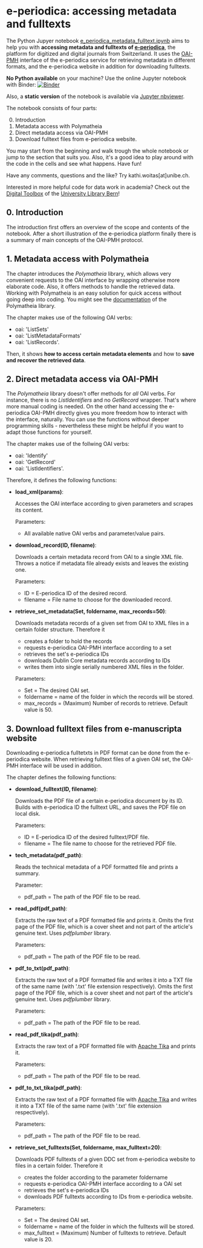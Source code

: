 # e-periodica: accessing metadata and fulltexts

The Python Jupyer notebook [e_periodica_metadata_fulltext.ipynb](https://github.com/ub-unibe-ch/ds-pytools/blob/main/web-tools/e-periodica-access/e_periodica_metadata_fulltext.ipynb) aims to help you with **accessing metadata and fulltexts of [e-periodica](https://www.e-periodica.ch/)**, the platform for digitized and digital journals from Switzerland. It uses the [OAI-PMH](https://www.openarchives.org/pmh/) interface of the e-periodica service for retrieving metadata in different formats, and the e-periodica website in addition for downloading fulltexts.

**No Python available** on your machine? Use the online Jupyter notebook with Binder: [![Binder](https://mybinder.org/badge_logo.svg)](https://mybinder.org/v2/gh/ub-unibe-ch/ds-pytools/HEAD?filepath=web-tools%2Fe-periodica-access%2Fe_periodica_metadata_fulltext.ipynb)

Also, a **static version** of the notebook is available via [Jupyter nbviewer](https://nbviewer.jupyter.org/github/ub-unibe-ch/ds-pytools/blob/main/web-tools/e-periodica-access/e_periodica_metadata_fulltext.ipynb).

The notebook consists of four parts:

0. Introduction
1. Metadata access with Polymatheia
2. Direct metadata access via OAI-PMH
3. Download fulltext files from e-periodica website.

You may start from the beginning and walk trough the whole notebook or jump to the section that suits you. Also, it's a good idea to play around with the code in the cells and see what happens. Have fun!

Have any comments, questions and the like? Try kathi.woitas[at]unibe.ch.

Interested in more helpful code for data work in academia? Check out the [Digital Toolbox](https://github.com/ub-unibe-ch/ds-pytools ) of the [University Library Bern](https://www.ub.unibe.ch/ub/index_eng.html)!

## 0. Introduction

The introduction first offers an overview of the scope and contents of the notebook. After a short illustration of the e-periodica platform finally there is a summary of main concepts of the OAI-PMH protocol.

## 1. Metadata access with Polymatheia

The chapter introduces the *Polymatheia* library, which allows very convenient requests to the OAI interface by wrapping otherwise more elaborate code. Also, it offers methods to handle the retrieved data. Working with Polymatheia is an easy solution for quick access without going deep into coding. You might see the [documentation](https://polymatheia.readthedocs.io/en/latest/) of the Polymatheia library.

The chapter makes use of the following OAI verbs:
- oai: 'ListSets'
- oai: 'ListMetadataFormats'
- oai: 'ListRecords'.

Then, it shows **how to access certain metadata elements** and how to **save and recover the retrieved data**.

## 2. Direct metadata access via OAI-PMH

The *Polymatheia* library doesn't offer methods for *all* OAI verbs. For instance, there is no *ListIdentifiers* and no *GetRecord* wrapper. That's where more manual coding is needed. On the other hand accessing the e-periodica OAI-PMH directly gives you more freedom how to interact with the interface, naturally. You can use the functions without deeper programming skills - nevertheless these might be helpful if you want to adapt those functions for yourself.

The chapter makes use of the follwing OAI verbs:
- oai: 'Identify'
- oai: 'GetRecord'
- oai: 'ListIdentifiers'.

Therefore, it defines the following functions:
- **load_xml(params)**:

    Accesses the OAI interface according to given parameters and scrapes its content.
    
    Parameters:
    * All available native OAI verbs and parameter/value pairs.
    
- **download_record(ID, filename)**:

    Downloads a certain metadata record from OAI to a single XML file.
    Throws a notice if metadata file already exists and leaves the existing one.
    
    Parameters:
    * ID = E-periodica ID of the desired record.
    * filename = File name to choose for the downloaded record.
    
- **retrieve_set_metadata(Set, foldername, max_records=50)**:
   
    Downloads metadata records of a given set from OAI to XML files in a certain folder structure.
    Therefore it
    * creates a folder to hold the records
    * requests e-periodica OAI-PMH interface according to a set 
    * retrieves the set's e-periodica IDs
    * downloads Dublin Core metadata records according to IDs
    * writes them into single serially numbered XML files in the folder.
    
    Parameters:
    * Set = The desired OAI set.
    * foldername = name of the folder in which the records will be stored.
    * max_records = (Maximum) Number of records to retrieve. Default value is 50.
 
## 3. Download fulltext files from e-manuscripta website

Downloading e-periodica fulltetxts in PDF format can be done from the e-periodica website. When retrieving fulltext files of a given OAI set, the OAI-PMH interface will be used in addition.

The chapter defines the following functions:

- **download_fulltext(ID, filename)**:
    
    Downloads the PDF file of a certain e-periodica document by its ID.
    Builds with e-periodica ID the fulltext URL, and saves the PDF file on local disk.
    
    Parameters:
    * ID = E-periodica ID of the desired fulltext/PDF file.
    * filename = The file name to choose for the retrieved PDF file.
    
- **tech_metadata(pdf_path)**:
    
    Reads the technical metadata of a PDF formatted file and prints a summary.
    
    Parameter:
    * pdf_path = The path of the PDF file to be read.
    
- **read_pdf(pdf_path)**:
    
    Extracts the raw text of a PDF formatted file and prints it.
    Omits the first page of the PDF file, which is a cover sheet and not part of the article's genuine text.
    Uses *pdfplumber* library.
    
    Parameters:
    * pdf_path = The path of the PDF file to be read. 
    
- **pdf_to_txt(pdf_path)**:
   
    Extracts the raw text of a PDF formatted file and writes it into a TXT file of the same name (with
    '.txt' file extension respectively).
    Omits the first page of the PDF file, which is a cover sheet and not part of the article's genuine text.
    Uses *pdfplumber* library.
    
    Parameters:
    * pdf_path = The path of the PDF file to be read.   

- **read_pdf_tika(pdf_path)**:
    
    Extracts the raw text of a PDF formatted file with [Apache Tika](https://tika.apache.org/) and prints it.
    
    Parameters:
    * pdf_path = The path of the PDF file to be read.   
    
- **pdf_to_txt_tika(pdf_path)**:
    
    Extracts the raw text of a PDF formatted file with [Apache Tika](https://tika.apache.org/) and writes it into a
    TXT file of the same name (with '.txt' file extension respectively).
    
    Parameters:
    * pdf_path = The path of the PDF file to be read.   

- **retrieve_set_fulltexts(Set, foldername, max_fulltext=20)**:
    
    Downloads PDF fulltexts of a given DDC set from e-periodica website to files in a certain folder.
    Therefore it
    * creates the folder according to the parameter foldername
    * requests e-periodica OAI-PMH interface according to a OAI set 
    * retrieves the set's e-periodica IDs
    * downloads PDF fulltexts according to IDs from e-periodica website.
    
    Parameters:
    * Set = The desired OAI set.
    * foldername = name of the folder in which the fulltexts will be stored.
    * max_fulltext = (Maximum) Number of fulltexts to retrieve. Default value is 20.